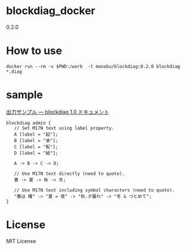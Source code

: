 # blockdiag_docker

0.2.0

# How to use

```
docker run --rm -v $PWD:/work  -t manabu/blockdiag:0.2.0 blockdiag *.diag
```

# sample

[出力サンプル — blockdiag 1.0 ドキュメント](http://blockdiag.com/ja/blockdiag/examples.html#mutlilingualization "出力サンプル — blockdiag 1.0 ドキュメント")


```
blockdiag admin {
   // Set M17N text using label property.
   A [label = "起"];
   B [label = "承"];
   C [label = "転"];
   D [label = "結"];

   A -> B -> C -> D;

   // Use M17N text directly (need to quote).
   春 -> 夏 -> 秋 -> 冬;

   // Use M17N text including symbol characters (need to quote).
   "春は 曙" -> "夏 = 夜" -> "秋.夕暮れ" -> "冬 & つとめて";
}
```

# License
MIT License
